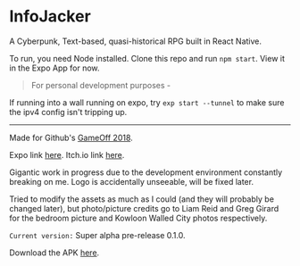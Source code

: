 # InfoJacker
A Cyberpunk, Text-based, quasi-historical RPG built in React Native.

To run, you need Node installed. Clone this repo and run `npm start`. View it in the Expo App for now.

> For personal development purposes - 

If running into a wall running on expo, try `exp start --tunnel` to make sure the ipv4 config isn't tripping up.

-----

Made for Github's [GameOff 2018](https://itch.io/jam/game-off-2018). 

Expo link [here](https://expo.io/@mordax/infojacker). Itch.io link [here](https://m0rdax.itch.io/infojacker).

Gigantic work in progress due to the development environment constantly breaking on me. Logo is accidentally unseeable, will be fixed later.

Tried to modify the assets as much as I could (and they will probably be changed later), but photo/picture credits go to Liam Reid and Greg Girard for the bedroom picture and Kowloon Walled City photos respectively.

`Current version:` Super alpha pre-release 0.1.0.

Download the APK [here](https://github.com/Mordax/InfoJacker/releases). 
